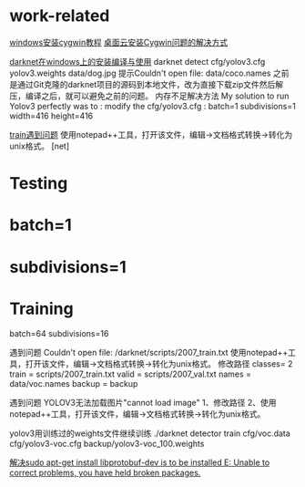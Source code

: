 # work-related

[windows安装cygwin教程](https://blog.csdn.net/chunleixiahe/article/details/55666792)
[桌面云安装Cygwin问题的解决方式](http://3ms.huawei.com/km/blogs/details/6078397)

[darknet在windows上的安装编译与使用](https://blog.csdn.net/fanhenghui/article/details/102835176)
darknet detect cfg/yolov3.cfg yolov3.weights data/dog.jpg
提示Couldn't open file: data/coco.names
之前是通过Git克隆的darknet项目的源码到本地文件，改为直接下载zip文件然后解压，编译之后，就可以避免之前的问题。
内存不足解决方法
My solution to run Yolov3 perfectly was to : modify the cfg/yolov3.cfg :
batch=1
subdivisions=1
width=416
height=416

[train遇到问题](http://www.luyixian.cn/news_show_20149.aspx)
使用notepad++工具，打开该文件，编辑->文档格式转换->转化为unix格式。
[net]
# Testing
# batch=1
# subdivisions=1
# Training
batch=64
subdivisions=16

遇到问题
Couldn't open file: /darknet/scripts/2007_train.txt
使用notepad++工具，打开该文件，编辑->文档格式转换->转化为unix格式。
修改路径
classes= 2
train  = scripts/2007_train.txt
valid  = scripts/2007_val.txt
names = data/voc.names
backup = backup

遇到问题
YOLOV3无法加载图片"cannot load image"
1、修改路径
2、使用notepad++工具，打开该文件，编辑->文档格式转换->转化为unix格式。

yolov3用训练过的weights文件继续训练
./darknet detector train cfg/voc.data cfg/yolov3-voc.cfg backup/yolov3-voc_100.weights

[解决sudo apt-get install libprotobuf-dev
is to be installed
E: Unable to correct problems, you have held broken packages.](https://www.cnblogs.com/aaron-agu/p/8862624.html)
